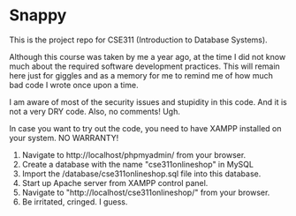 # Snappy

This is the project repo for CSE311 (Introduction to Database Systems). 

Although this course was taken by me a year ago, at the time I did not know much about the required software development practices. This will remain here just for giggles and as a memory for me to remind me of how much bad code I wrote once upon a time.

I am aware of most of the security issues and stupidity in this code. And it is not a very DRY code. Also, no comments! Ugh.

In case you want to try out the code, you need to have XAMPP installed on your system. NO WARRANTY!

1. Navigate to http://localhost/phpmyadmin/ from your browser.
2. Create a database with the name "cse311onlineshop" in MySQL
3. Import the /database/cse311onlineshop.sql file into this database.
4. Start up Apache server from XAMPP control panel.
5. Navigate to "http://localhost/cse311onlineshop/" from your browser.
6. Be irritated, cringed. I guess.
